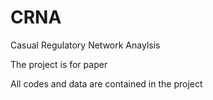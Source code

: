 # CRNA
Casual Regulatory Network Anaylsis

The project is for paper <Integrative Network Analysis Discovers Casual Regulatory Network of System Level Measurements>

All codes and data are contained in the project



